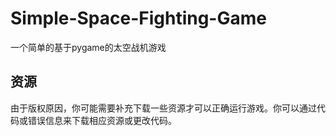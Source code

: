 # Simple-Space-Fighting-Game
一个简单的基于pygame的太空战机游戏
## 资源
由于版权原因，你可能需要补充下载一些资源才可以正确运行游戏。你可以通过代码或错误信息来下载相应资源或更改代码。
